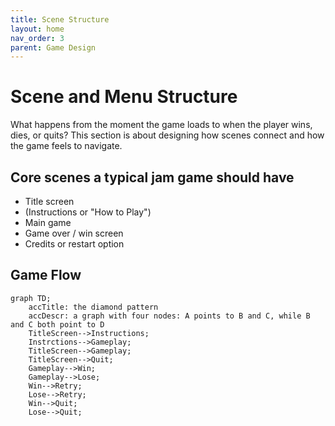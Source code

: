 ```yaml
---
title: Scene Structure
layout: home
nav_order: 3
parent: Game Design
---
```


# Scene and Menu Structure
What happens from the moment the game loads to when the player wins, dies, or quits? This section is about designing how scenes connect and how the game feels to navigate.

## Core scenes a typical jam game should have
* Title screen
* (Instructions or "How to Play")
* Main game
* Game over / win screen
* Credits or restart option

## Game Flow
```mermaid
graph TD;
    accTitle: the diamond pattern
    accDescr: a graph with four nodes: A points to B and C, while B and C both point to D
    TitleScreen-->Instructions;
    Instrctions-->Gameplay;
    TitleScreen-->Gameplay;
    TitleScreen-->Quit;
    Gameplay-->Win;
    Gameplay-->Lose;
    Win-->Retry;
    Lose-->Retry;
    Win-->Quit;
    Lose-->Quit;
```
